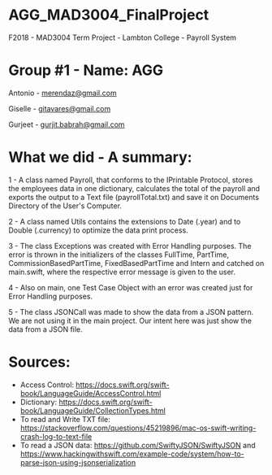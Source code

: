 # AGG_MAD3004_FinalProject
F2018 - MAD3004 Term Project - Lambton College - Payroll System

# Group #1 - Name: AGG
Antonio - merendaz@gmail.com

Giselle - gitavares@gmail.com

Gurjeet - gurjit.babrah@gmail.com

# What we did - A summary:
1 - A class named Payroll, that conforms to the IPrintable Protocol, stores the employees data in one dictionary, calculates the total of the payroll and exports the output to a Text file (payrollTotal.txt) and save it on Documents Directory of the User's Computer.

2 - A class named Utils contains the extensions to Date (.year) and to Double (.currency) to optimize the data print process.

3 - The class Exceptions was created with Error Handling purposes. The error is thrown in the initializers of the classes FullTime, PartTime, CommissionBasedPartTime, FixedBasedPartTime and Intern and catched on main.swift, where the respective error message is given to the user. 

4 - Also on main, one Test Case Object with an error was created  just for Error Handling purposes.

5 - The class JSONCall was made to show the data from a JSON pattern. We are not using it in the main project. Our intent here was just show the data from a JSON file.


# Sources:
- Access Control: https://docs.swift.org/swift-book/LanguageGuide/AccessControl.html
- Dictionary: https://docs.swift.org/swift-book/LanguageGuide/CollectionTypes.html
- To read and Write TXT file: https://stackoverflow.com/questions/45219896/mac-os-swift-writing-crash-log-to-text-file
- To read a JSON data: https://github.com/SwiftyJSON/SwiftyJSON and https://www.hackingwithswift.com/example-code/system/how-to-parse-json-using-jsonserialization

